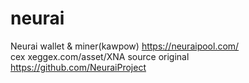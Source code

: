 # neurai    
Neurai wallet &  miner(kawpow)
https://neuraipool.com/  
cex  xeggex.com/asset/XNA 
source original   https://github.com/NeuraiProject

